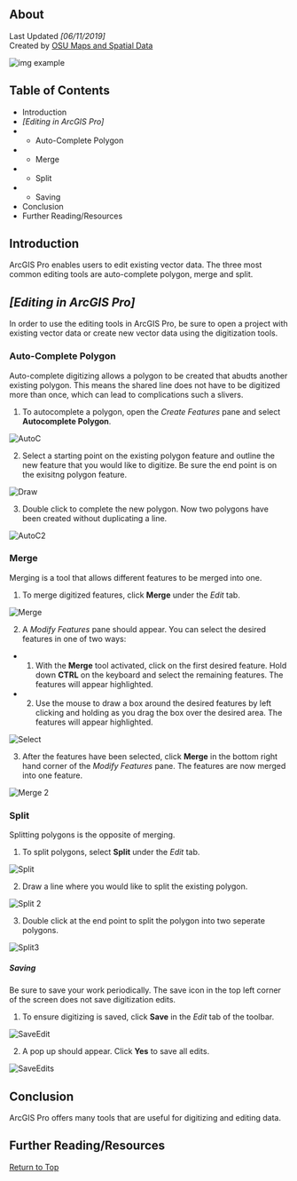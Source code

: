 ## About
Last Updated *[06/11/2019]*   
Created by [OSU Maps and Spatial Data](https://info.library.okstate.edu/map-room)

![img example](images/OSULogo.png)

## Table of Contents
- Introduction 
- *[Editing in ArcGIS Pro]*
- - Auto-Complete Polygon
- - Merge
- - Split
- - Saving
- Conclusion
- Further Reading/Resources

## Introduction
ArcGIS Pro enables users to edit existing vector data. The three most common editing tools are auto-complete polygon, merge and split.

## *[Editing in ArcGIS Pro]*
In order to use the editing tools in ArcGIS Pro, be sure to open a project with existing vector data or create new vector data using the digitization tools. 

### Auto-Complete Polygon
Auto-complete digitizing allows a polygon to be created that abudts another existing polygon. This means the shared line does not have to be digitized more than once, which can lead to complications such a slivers. 

1. To autocomplete a polygon, open the *Create Features* pane and select **Autocomplete Polygon**.

![AutoC](images/AutoC.PNG)

2. Select a starting point on the existing polygon feature and outline the new feature that you would like to digitize. Be sure the end point is on the exisitng polygon feature.

![Draw](images/Draw.PNG)

3. Double click to complete the new polygon. Now two polygons have been created without duplicating a line. 

![AutoC2](images/AutoC2.PNG)

### Merge
Merging is a tool that allows different features to be merged into one.

1. To merge digitized features, click **Merge** under the *Edit* tab. 

![Merge](images/Merge.PNG)

2. A *Modify Features* pane should appear. You can select the desired features in one of two ways:
- 1. With the **Merge** tool activated, click on the first desired feature. Hold down **CTRL** on the keyboard and select the remaining features. The features will appear highlighted.
- 2. Use the mouse to draw a box around the desired features by left clicking and holding as you drag the box over the desired area. The features will appear highlighted.

![Select](images/Select.PNG)

3. After the features have been selected, click **Merge** in the bottom right hand corner of the *Modify Features* pane. The features are now merged into one feature. 

![Merge 2](images/Merge2.PNG)

### Split
Splitting polygons is the opposite of merging. 

1. To split polygons, select **Split** under the *Edit* tab. 

![Split](images/Split.PNG)

2. Draw a line where you would like to split the existing polygon.

![Split 2](images/Split2.PNG)

3. Double click at the end point to split the polygon into two seperate polygons. 

![Split3](images/Split3.PNG)

##### Saving
Be sure to save your work periodically. The save icon in the top left corner of the screen does not save digitization edits.

1. To ensure digitizing is saved, click **Save** in the *Edit* tab of the toolbar. 

![SaveEdit](images/SaveEdit.PNG)

2. A pop up should appear. Click **Yes** to save all edits.

![SaveEdits](images/SaveEdits.PNG)

## Conclusion
ArcGIS Pro offers many tools that are useful for digitizing and editing data. 

## Further Reading/Resources


[Return to Top](#about)
